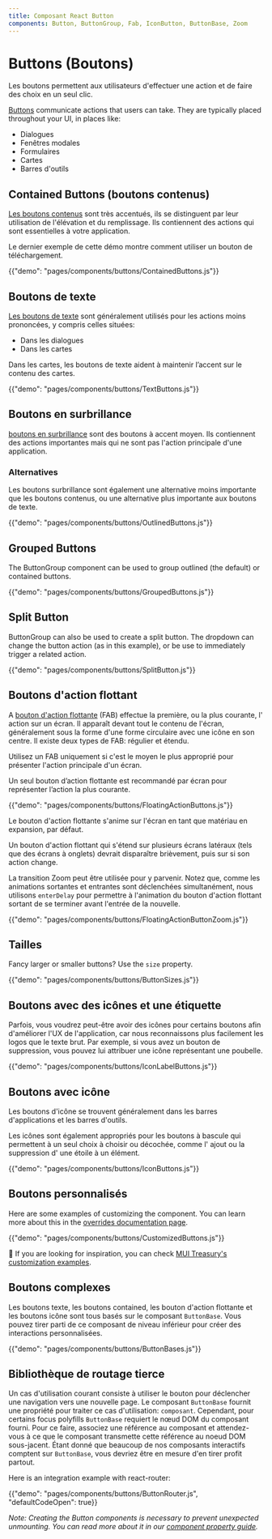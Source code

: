 ```yaml
---
title: Composant React Button
components: Button, ButtonGroup, Fab, IconButton, ButtonBase, Zoom
---
```


# Buttons (Boutons)

<p class="description">Les boutons permettent aux utilisateurs d'effectuer une action et de faire des choix en un seul clic.</p>

[Buttons](https://material.io/design/components/buttons.html) communicate actions that users can take. They are typically placed throughout your UI, in places like:

- Dialogues
- Fenêtres modales
- Formulaires
- Cartes
- Barres d'outils

## Contained Buttons (boutons contenus)

[Les boutons contenus](https://material.io/design/components/buttons.html#contained-button) sont très accentués, ils se distinguent par leur utilisation de l'élévation et du remplissage. Ils contiennent des actions qui sont essentielles à votre application.

Le dernier exemple de cette démo montre comment utiliser un bouton de téléchargement.

{{"demo": "pages/components/buttons/ContainedButtons.js"}}

## Boutons de texte

[Les boutons de texte](https://material.io/design/components/buttons.html#text-button) sont généralement utilisés pour les actions moins prononcées, y compris celles situées:

- Dans les dialogues
- Dans les cartes

Dans les cartes, les boutons de texte aident à maintenir l’accent sur le contenu des cartes.

{{"demo": "pages/components/buttons/TextButtons.js"}}

## Boutons en surbrillance

[boutons en surbrillance](https://material.io/design/components/buttons.html#outlined-button) sont des boutons à accent moyen. Ils contiennent des actions importantes mais qui ne sont pas l'action principale d'une application.

### Alternatives

Les boutons surbrillance sont également une alternative moins importante que les boutons contenus, ou une alternative plus importante aux boutons de texte.

{{"demo": "pages/components/buttons/OutlinedButtons.js"}}

## Grouped Buttons

The ButtonGroup component can be used to group outlined (the default) or contained buttons.

{{"demo": "pages/components/buttons/GroupedButtons.js"}}

## Split Button

ButtonGroup can also be used to create a split button. The dropdown can change the button action (as in this example), or be use to immediately trigger a related action.

{{"demo": "pages/components/buttons/SplitButton.js"}}

## Boutons d'action flottant

A [bouton d'action flottante](https://material.io/design/components/buttons-floating-action-button.html) (FAB) effectue la première, ou la plus courante, l' action sur un écran. Il apparaît devant tout le contenu de l'écran, généralement sous la forme d'une forme circulaire avec une icône en son centre. Il existe deux types de FAB: régulier et étendu.

Utilisez un FAB uniquement si c'est le moyen le plus approprié pour présenter l'action principale d'un écran.

Un seul bouton d’action flottante est recommandé par écran pour représenter l’action la plus courante.

{{"demo": "pages/components/buttons/FloatingActionButtons.js"}}

Le bouton d'action flottante s'anime sur l'écran en tant que matériau en expansion, par défaut.

Un bouton d'action flottant qui s'étend sur plusieurs écrans latéraux (tels que des écrans à onglets) devrait disparaître brièvement, puis sur si son action change.

La transition Zoom peut être utilisée pour y parvenir. Notez que, comme les animations sortantes et entrantes sont déclenchées simultanément, nous utilisons `enterDelay` pour permettre à l'animation du bouton d'action flottant sortant de se terminer avant l'entrée de la nouvelle.

{{"demo": "pages/components/buttons/FloatingActionButtonZoom.js"}}

## Tailles

Fancy larger or smaller buttons? Use the `size` property.

{{"demo": "pages/components/buttons/ButtonSizes.js"}}

## Boutons avec des icônes et une étiquette

Parfois, vous voudrez peut-être avoir des icônes pour certains boutons afin d'améliorer l'UX de l'application, car nous reconnaissons plus facilement les logos que le texte brut. Par exemple, si vous avez un bouton de suppression, vous pouvez lui attribuer une icône représentant une poubelle.

{{"demo": "pages/components/buttons/IconLabelButtons.js"}}

## Boutons avec icône

Les boutons d'icône se trouvent généralement dans les barres d'applications et les barres d'outils.

Les icônes sont également appropriés pour les boutons à bascule qui permettent à un seul choix à choisir ou décochée, comme l' ajout ou la suppression d' une étoile à un élément.

{{"demo": "pages/components/buttons/IconButtons.js"}}

## Boutons personnalisés

Here are some examples of customizing the component. You can learn more about this in the [overrides documentation page](/customization/components/).

{{"demo": "pages/components/buttons/CustomizedButtons.js"}}

👑 If you are looking for inspiration, you can check [MUI Treasury's customization examples](https://mui-treasury.com/components/button).

## Boutons complexes

Les boutons texte, les boutons contained, les bouton d'action flottante et les boutons icône sont tous basés sur le composant `ButtonBase`. Vous pouvez tirer parti de ce composant de niveau inférieur pour créer des interactions personnalisées.

{{"demo": "pages/components/buttons/ButtonBases.js"}}

## Bibliothèque de routage tierce

Un cas d'utilisation courant consiste à utiliser le bouton pour déclencher une navigation vers une nouvelle page. Le composant `ButtonBase` fournit une propriété pour traiter ce cas d'utilisation: `composant`. Cependant, pour certains focus polyfills `ButtonBase` requiert le nœud DOM du composant fourni. Pour ce faire, associez une référence au composant et attendez-vous à ce que le composant transmette cette référence au noeud DOM sous-jacent. Étant donné que beaucoup de nos composants interactifs comptent sur `ButtonBase`, vous devriez être en mesure d'en tirer profit partout.

Here is an integration example with react-router:

{{"demo": "pages/components/buttons/ButtonRouter.js", "defaultCodeOpen": true}}

*Note: Creating the Button components is necessary to prevent unexpected unmounting. You can read more about it in our [component property guide](/guides/composition/#component-property).*